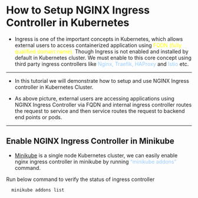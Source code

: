 # How to Setup NGINX Ingress Controller in Kubernetes
* Ingress is one of the important concepts in Kubernetes, which allows external users to access containerized application using <span style="color: yellow;">FQDN (fully qualified domain name).</span> Though Ingress is not enabled and installed by default in Kubernetes cluster. We must enable to this core concept using third party ingress controllers like <span style="color:  #99ccff;">Nginx, Traefik, HAProxy</span> and <span style="color:  #99ccff;">Istio</span> etc.
----------------------------------------------------------------
* In this tutorial we will demonstrate how to setup and use NGINX Ingress controller in Kubernetes Cluster.

* As above picture, external users are accessing applications using NGINX Ingress Controller via FQDN and internal ingress controller routes the request to service and then service routes the request to backend end points or pods.
----------------------------------------------------------------

## Enable NGINX Ingress Controller in Minikube
* [Minikube](https://www.linuxtechi.com/install-minikube-on-rhel-rockylinux-almalinux/) is a single node Kubernetes cluster, we can easily enable nginx ingress controller in minikube by running <span style="color: #99ccff;">“minikube addons”</span> command.

Run below command to verify the status of ingress controller
```bash
  minikube addons list
```